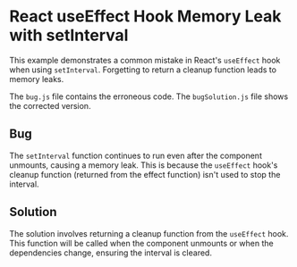 # React useEffect Hook Memory Leak with setInterval

This example demonstrates a common mistake in React's `useEffect` hook when using `setInterval`.  Forgetting to return a cleanup function leads to memory leaks.

The `bug.js` file contains the erroneous code. The `bugSolution.js` file shows the corrected version.

## Bug

The `setInterval` function continues to run even after the component unmounts, causing a memory leak.  This is because the `useEffect` hook's cleanup function (returned from the effect function) isn't used to stop the interval.

## Solution

The solution involves returning a cleanup function from the `useEffect` hook. This function will be called when the component unmounts or when the dependencies change, ensuring the interval is cleared.